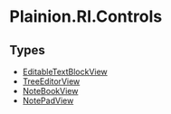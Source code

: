 
# Plainion.RI.Controls


## Types

* [EditableTextBlockView](EditableTextBlockView.md)
* [TreeEditorView](TreeEditorView.md)
* [NoteBookView](NoteBookView.md)
* [NotePadView](NotePadView.md)
